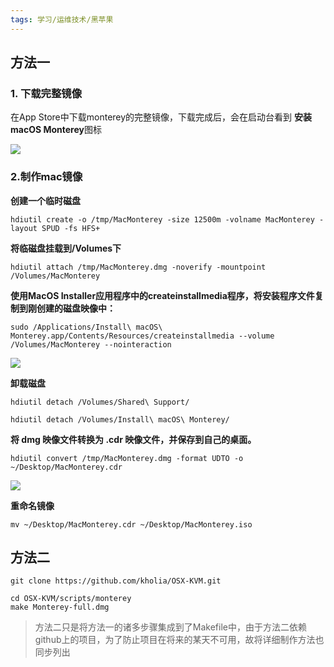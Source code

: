 ```yaml
---
tags: 学习/运维技术/黑苹果
---
```


  

## 方法一

### 1. 下载完整镜像

在App Store中下载monterey的完整镜像，下载完成后，会在启动台看到 **安装 macOS Monterey**图标

![](https://zhangjiyou.oss-cn-beijing.aliyuncs.com/images/202204271431396.png)


### 2.制作mac镜像

**创建一个临时磁盘**

```shell
hdiutil create -o /tmp/MacMonterey -size 12500m -volname MacMonterey -layout SPUD -fs HFS+
```

**将临磁盘挂载到/Volumes下**

```shell
hdiutil attach /tmp/MacMonterey.dmg -noverify -mountpoint /Volumes/MacMonterey
```
  

**使用MacOS Installer应用程序中的createinstallmedia程序，将安装程序文件复制到刚创建的磁盘映像中：**
```shell
sudo /Applications/Install\ macOS\ Monterey.app/Contents/Resources/createinstallmedia --volume /Volumes/MacMonterey --nointeraction
```

![](https://zhangjiyou.oss-cn-beijing.aliyuncs.com/images/202204271432383.png)


**卸载磁盘**

```shell
hdiutil detach /Volumes/Shared\ Support/

hdiutil detach /Volumes/Install\ macOS\ Monterey/
```
**将 dmg 映像文件转换为 .cdr 映像文件，并保存到自己的桌面。**

```shell
hdiutil convert /tmp/MacMonterey.dmg -format UDTO -o ~/Desktop/MacMonterey.cdr
```

![](https://zhangjiyou.oss-cn-beijing.aliyuncs.com/images/202204271433747.png)


**重命名镜像**

```shell
mv ~/Desktop/MacMonterey.cdr ~/Desktop/MacMonterey.iso
```
  

  

## 方法二

```shell
git clone https://github.com/kholia/OSX-KVM.git

cd OSX-KVM/scripts/monterey
make Monterey-full.dmg

```

>方法二只是将方法一的诸多步骤集成到了Makefile中，由于方法二依赖github上的项目，为了防止项目在将来的某天不可用，故将详细制作方法也同步列出